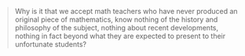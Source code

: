 >Why is it that we accept math teachers who have never produced an original piece of mathematics, know nothing of the history and philosophy of the subject, nothing about recent developments, nothing in fact beyond what they are expected to present to their unfortunate students?